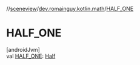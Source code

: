 //[sceneview](../../index.md)/[dev.romainguy.kotlin.math](index.md)/[HALF_ONE](-h-a-l-f_-o-n-e.md)

# HALF_ONE

[androidJvm]\
val [HALF_ONE](-h-a-l-f_-o-n-e.md): [Half](-half/index.md)
